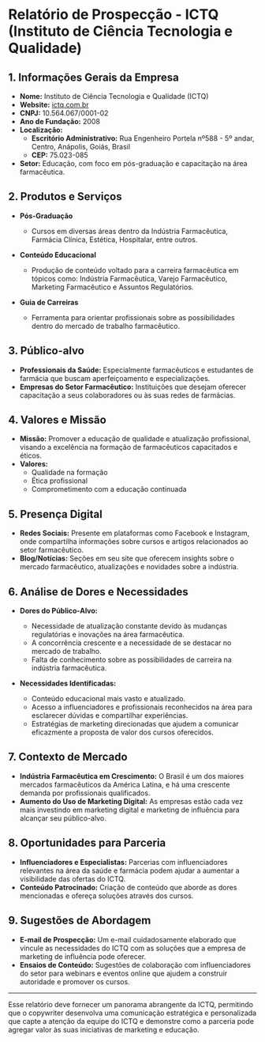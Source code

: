 # Relatório de Prospecção - ICTQ (Instituto de Ciência Tecnologia e Qualidade)

## 1. Informações Gerais da Empresa

- **Nome:** Instituto de Ciência Tecnologia e Qualidade (ICTQ)
- **Website:** [ictq.com.br](http://www.ictq.com.br)
- **CNPJ:** 10.564.067/0001-02
- **Ano de Fundação:** 2008
- **Localização:** 
  - **Escritório Administrativo:** Rua Engenheiro Portela nº588 - 5º andar, Centro, Anápolis, Goiás, Brasil
  - **CEP:** 75.023-085
- **Setor:** Educação, com foco em pós-graduação e capacitação na área farmacêutica.

## 2. Produtos e Serviços

- **Pós-Graduação**
  - Cursos em diversas áreas dentro da Indústria Farmacêutica, Farmácia Clínica, Estética, Hospitalar, entre outros.
  
- **Conteúdo Educacional**
  - Produção de conteúdo voltado para a carreira farmacêutica em tópicos como: Indústria Farmacêutica, Varejo Farmacêutico, Marketing Farmacêutico e Assuntos Regulatórios.
  
- **Guia de Carreiras**
  - Ferramenta para orientar profissionais sobre as possibilidades dentro do mercado de trabalho farmacêutico.

## 3. Público-alvo

- **Professionais da Saúde:** Especialmente farmacêuticos e estudantes de farmácia que buscam aperfeiçoamento e especializações.
- **Empresas do Setor Farmacêutico:** Instituições que desejam oferecer capacitação a seus colaboradores ou às suas redes de farmácias.

## 4. Valores e Missão

- **Missão:** Promover a educação de qualidade e atualização profissional, visando a excelência na formação de farmacêuticos capacitados e éticos.
- **Valores:**
  - Qualidade na formação
  - Ética profissional
  - Comprometimento com a educação continuada

## 5. Presença Digital

- **Redes Sociais:** Presente em plataformas como Facebook e Instagram, onde compartilha informações sobre cursos e artigos relacionados ao setor farmacêutico.
- **Blog/Notícias:** Seções em seu site que oferecem insights sobre o mercado farmacêutico, atualizações e novidades sobre a indústria.
  
## 6. Análise de Dores e Necessidades

- **Dores do Público-Alvo:**
  - Necessidade de atualização constante devido às mudanças regulatórias e inovações na área farmacêutica.
  - A concorrência crescente e a necessidade de se destacar no mercado de trabalho.
  - Falta de conhecimento sobre as possibilidades de carreira na indústria farmacêutica.
  
- **Necessidades Identificadas:**
  - Conteúdo educacional mais vasto e atualizado.
  - Acesso a influenciadores e profissionais reconhecidos na área para esclarecer dúvidas e compartilhar experiências.
  - Estratégias de marketing direcionadas que ajudem a comunicar eficazmente a proposta de valor dos cursos oferecidos.

## 7. Contexto de Mercado

- **Indústria Farmacêutica em Crescimento:** O Brasil é um dos maiores mercados farmacêuticos da América Latina, e há uma crescente demanda por profissionais qualificados.
- **Aumento do Uso de Marketing Digital:** As empresas estão cada vez mais investindo em marketing digital e marketing de influência para alcançar seu público-alvo.
  
## 8. Oportunidades para Parceria

- **Influenciadores e Especialistas:** Parcerias com influenciadores relevantes na área da saúde e farmácia podem ajudar a aumentar a visibilidade das ofertas do ICTQ.
- **Conteúdo Patrocinado:** Criação de conteúdo que aborde as dores mencionadas e ofereça soluções através dos cursos.

## 9. Sugestões de Abordagem

- **E-mail de Prospecção:** Um e-mail cuidadosamente elaborado que vincule as necessidades do ICTQ com as soluções que a empresa de marketing de influência pode oferecer. 
- **Ensaios de Conteúdo:** Sugestões de colaboração com influenciadores do setor para webinars e eventos online que ajudem a construir autoridade e promover os cursos.

---

Esse relatório deve fornecer um panorama abrangente da ICTQ, permitindo que o copywriter desenvolva uma comunicação estratégica e personalizada que capte a atenção da equipe do ICTQ e demonstre como a parceria pode agregar valor às suas iniciativas de marketing e educação.
